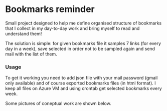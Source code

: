 # Bookmarks reminder
Small project designed to help me define organised structure of bookmarks that I collect in my day-to-day work and bring myself to read and understand them! 

The solution is simple: for given bookmarks file it samples 7 links (for every day in a week), save selected in order not to be sampled again and send mail with the list of them.

### Usage
To get it working you need to add json file with your mail password (gmail only available) and of course exported bookmarks files (in html format). I keep all files on Azure VM and using crontab get selected bookmarks every week. 

Some pictures of coneptual work are shown below.

